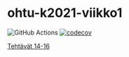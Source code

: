 # ohtu-k2021-viikko1

![GitHub Actions](https://github.com/jenkarper/ohtu-2020-viikko1/workflows/Java%20CI%20with%20Gradle/badge.svg)
[![codecov](https://codecov.io/gh/jenkarper/ohtu-2020-viikko1/branch/main/graph/badge.svg?token=Z8048FBA0Q)](https://codecov.io/gh/jenkarper/ohtu-2020-viikko1)

[Tehtävät 14-16](https://github.com/jenkarper/ohtu-tehtavat)
